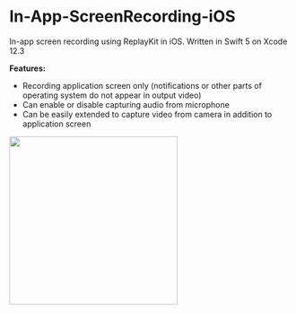 # In-App-ScreenRecording-iOS
In-app screen recording using ReplayKit in iOS. Written in Swift 5 on Xcode 12.3

**Features:**
* Recording application screen only (notifications or other parts of operating system do not appear in output video)
* Can enable or disable capturing audio from microphone
* Can be easily extended to capture video from camera in addition to application screen


<img src="https://user-images.githubusercontent.com/8017394/132110004-0a53c68e-94ae-4485-aa5e-071ab3c93778.jpeg" width="300">


